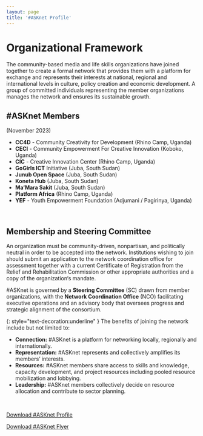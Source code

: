 ```yaml
---
layout: page
title: '#ASKnet Profile'
---
```


# Organizational Framework

The community-based media and life skills organizations have joined together to create a formal network that provides them with a platform for exchange and represents their interests at national, regional and international levels in culture, policy creation and economic development. A group of committed individuals representing the member organizations manages the network and ensures its sustainable growth.

## #ASKnet Members 

(November 2023)

- **CC4D** - Community Creativity for Development (Rhino Camp, Uganda)
- **CECI** - Community Empowerment For Creative Innovation (Koboko, Uganda)
- **CIC** - Creative Innovation Center (Rhino Camp, Uganda)
- **GoGirls ICT** Initiative (Juba, South Sudan)
- **Junub Open Space** (Juba, South Sudan)
- **Koneta Hub** (Juba, South Sudan)
- **Ma‘Mara Sakit** (Juba, South Sudan)
- **Platform Africa** (Rhino Camp, Uganda)
- **YEF** - Youth Empowerment Foundation (Adjumani / Pagirinya, Uganda)

<br>

## Membership and Steering Committee

An organization must be community-driven, nonpartisan, and politically neutral in order to be accepted into the network.
Institutions wishing to join should submit an application to the network coordination office for assessment together with
a current Certificate of Registration from the Relief and Rehabilitation Commission or other appropriate authorities and a
copy of the organization‘s mandate.

#ASKnet is governed by a **Steering Committee** (SC) drawn from member organizations, with the **Network Coordination Office** (NCO) facilitating executive operations and an advisory body that oversees progress and strategic alignment of the consortium.

{: style="text-decoration:underline" }
The benefits of joining the network include but not limited to:

- **Connection:** #ASKnet is a platform for networking locally, regionally and internationally.
- **Representation:** #ASKnet represents and collectively amplifies its members’ interests.
- **Resources:** #ASKnet members share access to skills and knowledge, capacity development, and project resources including pooled resource mobilization and lobbying.
- **Leadership:** #ASKnet members collectively decide on resource allocation and contribute to sector planning.

<br>

<a class="btn btn-sm btn-primary" href="{{ site.baseurl }}{% link assets/docs/ASKnet_Profile_Nov_2023.pdf %}" target="_blank">Download #ASKnet Profile</a>

<a class="btn btn-sm btn-primary" href="{{ site.baseurl }}{% link assets/docs/ASKnet_Flyer_07_2023.pdf %}" target="_blank">Download #ASKnet Flyer</a>
